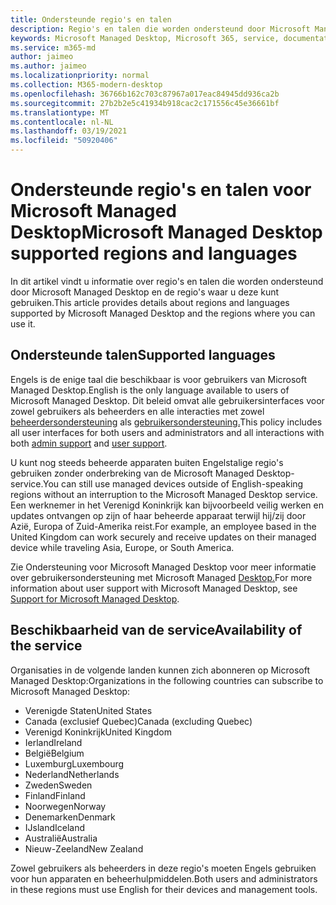 ```yaml
---
title: Ondersteunde regio's en talen
description: Regio's en talen die worden ondersteund door Microsoft Managed Desktop
keywords: Microsoft Managed Desktop, Microsoft 365, service, documentatie
ms.service: m365-md
author: jaimeo
ms.author: jaimeo
ms.localizationpriority: normal
ms.collection: M365-modern-desktop
ms.openlocfilehash: 36766b162c703c87967a017eac84945dd936ca2b
ms.sourcegitcommit: 27b2b2e5c41934b918cac2c171556c45e36661bf
ms.translationtype: MT
ms.contentlocale: nl-NL
ms.lasthandoff: 03/19/2021
ms.locfileid: "50920406"
---
```

# <a name="microsoft-managed-desktop-supported-regions-and-languages"></a><span data-ttu-id="a7bad-104">Ondersteunde regio's en talen voor Microsoft Managed Desktop</span><span class="sxs-lookup"><span data-stu-id="a7bad-104">Microsoft Managed Desktop supported regions and languages</span></span>

<span data-ttu-id="a7bad-105">In dit artikel vindt u informatie over regio's en talen die worden ondersteund door Microsoft Managed Desktop en de regio's waar u deze kunt gebruiken.</span><span class="sxs-lookup"><span data-stu-id="a7bad-105">This article provides details about regions and languages supported by Microsoft Managed Desktop and the regions where you can use it.</span></span>

## <a name="supported-languages"></a><span data-ttu-id="a7bad-106">Ondersteunde talen</span><span class="sxs-lookup"><span data-stu-id="a7bad-106">Supported languages</span></span>

<span data-ttu-id="a7bad-107">Engels is de enige taal die beschikbaar is voor gebruikers van Microsoft Managed Desktop.</span><span class="sxs-lookup"><span data-stu-id="a7bad-107">English is the only language available to users of Microsoft Managed Desktop.</span></span> <span data-ttu-id="a7bad-108">Dit beleid omvat alle gebruikersinterfaces voor zowel gebruikers als beheerders en alle interacties met zowel [beheerdersondersteuning](../working-with-managed-desktop/admin-support.md) als [gebruikersondersteuning.](../working-with-managed-desktop/end-user-support.md)</span><span class="sxs-lookup"><span data-stu-id="a7bad-108">This policy includes all user interfaces for both users and administrators and all interactions with both [admin support](../working-with-managed-desktop/admin-support.md) and [user support](../working-with-managed-desktop/end-user-support.md).</span></span>


<span data-ttu-id="a7bad-109">U kunt nog steeds beheerde apparaten buiten Engelstalige regio's gebruiken zonder onderbreking van de Microsoft Managed Desktop-service.</span><span class="sxs-lookup"><span data-stu-id="a7bad-109">You can still use managed devices outside of English-speaking regions without an interruption to the Microsoft Managed Desktop service.</span></span> <span data-ttu-id="a7bad-110">Een werknemer in het Verenigd Koninkrijk kan bijvoorbeeld veilig werken en updates ontvangen op zijn of haar beheerde apparaat terwijl hij/zij door Azië, Europa of Zuid-Amerika reist.</span><span class="sxs-lookup"><span data-stu-id="a7bad-110">For example, an employee based in the United Kingdom can work securely and receive updates on their managed device while traveling Asia, Europe, or South America.</span></span> 

<span data-ttu-id="a7bad-111">Zie Ondersteuning voor Microsoft Managed Desktop voor meer informatie over gebruikersondersteuning met Microsoft Managed [Desktop.](./support.md)</span><span class="sxs-lookup"><span data-stu-id="a7bad-111">For more information about user support with Microsoft Managed Desktop, see [Support for Microsoft Managed Desktop](./support.md).</span></span>

## <a name="availability-of-the-service"></a><span data-ttu-id="a7bad-112">Beschikbaarheid van de service</span><span class="sxs-lookup"><span data-stu-id="a7bad-112">Availability of the service</span></span>

<span data-ttu-id="a7bad-113">Organisaties in de volgende landen kunnen zich abonneren op Microsoft Managed Desktop:</span><span class="sxs-lookup"><span data-stu-id="a7bad-113">Organizations in the following countries can subscribe to Microsoft Managed Desktop:</span></span>

- <span data-ttu-id="a7bad-114">Verenigde Staten</span><span class="sxs-lookup"><span data-stu-id="a7bad-114">United States</span></span>
- <span data-ttu-id="a7bad-115">Canada (exclusief Quebec)</span><span class="sxs-lookup"><span data-stu-id="a7bad-115">Canada (excluding Quebec)</span></span>
- <span data-ttu-id="a7bad-116">Verenigd Koninkrijk</span><span class="sxs-lookup"><span data-stu-id="a7bad-116">United Kingdom</span></span>
- <span data-ttu-id="a7bad-117">Ierland</span><span class="sxs-lookup"><span data-stu-id="a7bad-117">Ireland</span></span>
- <span data-ttu-id="a7bad-118">België</span><span class="sxs-lookup"><span data-stu-id="a7bad-118">Belgium</span></span>
- <span data-ttu-id="a7bad-119">Luxemburg</span><span class="sxs-lookup"><span data-stu-id="a7bad-119">Luxembourg</span></span>
- <span data-ttu-id="a7bad-120">Nederland</span><span class="sxs-lookup"><span data-stu-id="a7bad-120">Netherlands</span></span>
- <span data-ttu-id="a7bad-121">Zweden</span><span class="sxs-lookup"><span data-stu-id="a7bad-121">Sweden</span></span>
- <span data-ttu-id="a7bad-122">Finland</span><span class="sxs-lookup"><span data-stu-id="a7bad-122">Finland</span></span>
- <span data-ttu-id="a7bad-123">Noorwegen</span><span class="sxs-lookup"><span data-stu-id="a7bad-123">Norway</span></span>
- <span data-ttu-id="a7bad-124">Denemarken</span><span class="sxs-lookup"><span data-stu-id="a7bad-124">Denmark</span></span>
- <span data-ttu-id="a7bad-125">IJsland</span><span class="sxs-lookup"><span data-stu-id="a7bad-125">Iceland</span></span>
- <span data-ttu-id="a7bad-126">Australië</span><span class="sxs-lookup"><span data-stu-id="a7bad-126">Australia</span></span>
- <span data-ttu-id="a7bad-127">Nieuw-Zeeland</span><span class="sxs-lookup"><span data-stu-id="a7bad-127">New Zealand</span></span>

<span data-ttu-id="a7bad-128">Zowel gebruikers als beheerders in deze regio's moeten Engels gebruiken voor hun apparaten en beheerhulpmiddelen.</span><span class="sxs-lookup"><span data-stu-id="a7bad-128">Both users and administrators in these regions must use English for their devices and management tools.</span></span>